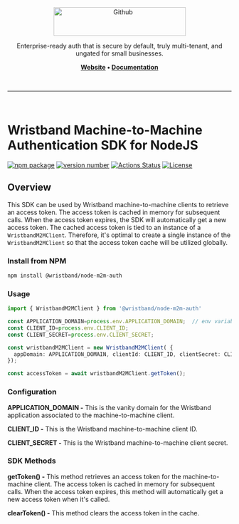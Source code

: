 <div align="center">
  <a href="https://wristband.dev">
    <picture>
      <img src="https://assets.wristband.dev/images/email_branding_logo_v1.png" alt="Github" width="297" height="64">
    </picture>
  </a>
  <p align="center">
    Enterprise-ready auth that is secure by default, truly multi-tenant, and ungated for small businesses.
  </p>
  <p align="center">
    <b>
      <a href="https://wristband.dev">Website</a> • 
      <a href="https://docs.wristband.dev/">Documentation</a>
    </b>
  </p>
</div>

<br/>

---

<br/>

# Wristband Machine-to-Machine Authentication SDK for NodeJS

[![npm package](https://img.shields.io/badge/npm%20i-@wristband/node--m2m--auth-brightgreen)](https://www.npmjs.com/package/@wristband/node-m2m-auth)
[![version number](https://img.shields.io/github/v/release/wristband-dev/node-m2m-auth?color=green&label=version)](https://github.com/wristband-dev/node-m2m-auth/releases)
[![Actions Status](https://github.com/wristband-dev/node-m2m-auth/workflows/Test/badge.svg)](https://github.com/wristband-dev/node-m2m-auth/actions)
[![License](https://img.shields.io/github/license/wristband-dev/node-m2m-auth)](https://github.com/wristband-dev/node-m2m-auth/blob/main/LICENSE.md)



## Overview

This SDK can be used by Wristband machine-to-machine clients to retrieve an access token. The access token is cached in memory for subsequent calls. When the access token expires, the SDK will automatically get a new access token. The cached access token is tied to an instance of a `WristbandM2MClient`. Therefore, it's optimal to create a single instance
of the `WristbandM2MClient` so that the access token cache will be utilized globally.

### Install from NPM

```sh
npm install @wristband/node-m2m-auth
```

### Usage

```ts
import { WristbandM2MClient } from '@wristband/node-m2m-auth'

const APPLICATION_DOMAIN=process.env.APPLICATION_DOMAIN;  // env variables
const CLIENT_ID=process.env.CLIENT_ID;
const CLIENT_SECRET=process.env.CLIENT_SECRET;

const wristbandM2MClient = new WristbandM2MClient( {
  appDomain: APPLICATION_DOMAIN, clientId: CLIENT_ID, clientSecret: CLIENT_SECRET
});

const accessToken = await wristbandM2MClient.getToken();
```

### Configuration
**APPLICATION_DOMAIN -** This is the vanity domain for the Wristband application associated to the machine-to-machine client.

**CLIENT_ID -** This is the Wristband machine-to-machine client ID.

**CLIENT_SECRET -** This is the Wristband machine-to-machine client secret.

### SDK Methods
**getToken() -** This method retrieves an access token for the machine-to-machine client.
The access token is cached in memory for subsequent calls. When the access token expires, this method will automatically
get a new access token when it's called.

**clearToken() -** This method clears the access token in the cache. 

